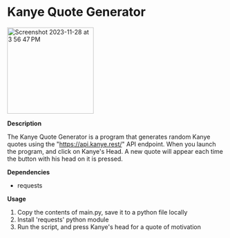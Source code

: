 # Kanye Quote Generator

<img width="200" alt="Screenshot 2023-11-28 at 3 56 47 PM" src="https://github.com/ashjorda/100-Days-Of-Code/assets/40682488/5c43ee75-4098-4580-97d5-0f6e50960a19">

**Description**

The Kanye Quote Generator is a program that generates random Kanye quotes using the "https://api.kanye.rest/" API endpoint. When you launch the program, and click on Kanye's Head. A new quote will appear each time the button with his head on it is pressed. 

**Dependencies**

* requests <br>

**Usage**

1. Copy the contents of main.py, save it to a python file locally
2. Install 'requests' python module
3. Run the script, and press Kanye's head for a quote of motivation

